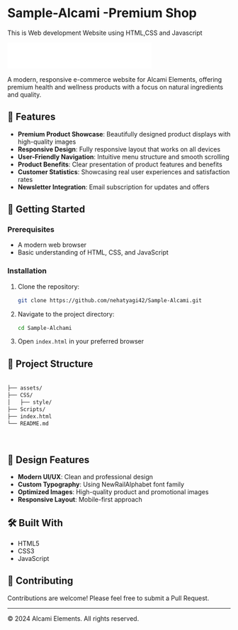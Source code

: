 # Sample-Alcami    -Premium Shop
This is Web development Website using HTML,CSS and Javascript

![Alcami Logo](./assets/alchami-white.png)


A modern, responsive e-commerce website for Alcami Elements, offering premium health and wellness products with a focus on natural ingredients and quality.

## 🌟 Features

- **Premium Product Showcase**: Beautifully designed product displays with high-quality images
- **Responsive Design**: Fully responsive layout that works on all devices
- **User-Friendly Navigation**: Intuitive menu structure and smooth scrolling
- **Product Benefits**: Clear presentation of product features and benefits
- **Customer Statistics**: Showcasing real user experiences and satisfaction rates
- **Newsletter Integration**: Email subscription for updates and offers

## 🚀 Getting Started

### Prerequisites

- A modern web browser
- Basic understanding of HTML, CSS, and JavaScript

### Installation

1. Clone the repository:
   ```bash
   git clone https://github.com/nehatyagi42/Sample-Alcami.git
   ```

2. Navigate to the project directory:
   ```bash
   cd Sample-Alchami
   ```

3. Open `index.html` in your preferred browser

## 📂 Project Structure

```

├── assets/
├── CSS/
│   ├── style/   
├── Scripts/                   
├── index.html        
└── README.md   

         
```

## 🎨 Design Features

- **Modern UI/UX**: Clean and professional design
- **Custom Typography**: Using NewRailAlphabet font family
- **Optimized Images**: High-quality product and promotional images
- **Responsive Layout**: Mobile-first approach

## 🛠️ Built With

- HTML5
- CSS3
- JavaScript

## 🤝 Contributing

Contributions are welcome! Please feel free to submit a Pull Request.

---

© 2024 Alcami Elements. All rights reserved.
